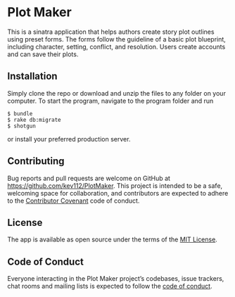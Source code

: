 # Plot Maker

This is a sinatra application that helps authors create story plot outlines using preset forms. The forms follow the guideline of a basic plot blueprint, including character, setting, conflict, and resolution. Users create accounts and can save their plots.

## Installation

Simply clone the repo or download and unzip the files to any folder on your computer. To start the program, navigate to the program folder and run

    $ bundle 
    $ rake db:migrate
    $ shotgun

or install your preferred production server.

## Contributing

Bug reports and pull requests are welcome on GitHub at https://github.com/kev112/PlotMaker. This project is intended to be a safe, welcoming space for collaboration, and contributors are expected to adhere to the [Contributor Covenant](http://contributor-covenant.org) code of conduct.

## License

The app is available as open source under the terms of the [MIT License](https://opensource.org/licenses/MIT).

## Code of Conduct

Everyone interacting in the Plot Maker project’s codebases, issue trackers, chat rooms and mailing lists is expected to follow the [code of conduct](https://github.com/[USERNAME]/PlotMaker/blob/master/CODE_OF_CONDUCT.md).

